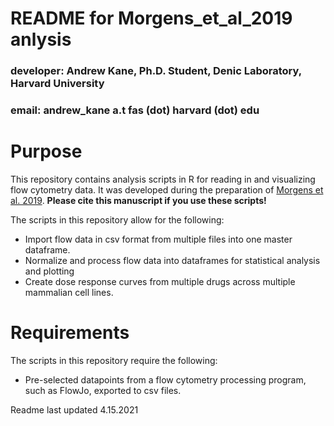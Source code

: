 # README for Morgens_et_al_2019 anlysis

### developer: Andrew Kane, Ph.D. Student, Denic Laboratory, Harvard University
### email: andrew_kane a.t fas (dot) harvard (dot) edu

# Purpose
This repository contains analysis scripts in R for reading in and visualizing flow cytometry data. It was developed during the preparation of [Morgens et al. 2019](https://doi.org/10.7554/elife.48434).
__Please cite this manuscript if you use these scripts!__

The scripts in this repository allow for the following:
- Import flow data in csv format from multiple files into one master dataframe.
- Normalize and process flow data into dataframes for statistical analysis and plotting
- Create dose response curves from multiple drugs across multiple mammalian cell lines.

# Requirements

The scripts in this repository require the following:
- Pre-selected datapoints from a flow cytometry processing program, such as FlowJo, exported to csv files.

Readme last updated 4.15.2021
